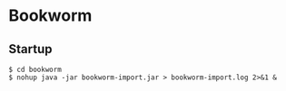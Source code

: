 # Bookworm

## Startup

    $ cd bookworm
    $ nohup java -jar bookworm-import.jar > bookworm-import.log 2>&1 &

